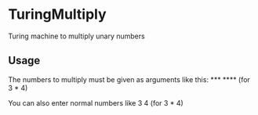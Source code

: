 # TuringMultiply
Turing machine to multiply unary numbers

## Usage
The numbers to multiply must be given as arguments like this: *** **** (for 3 * 4)

You can also enter normal numbers like 3 4 (for 3 * 4)

